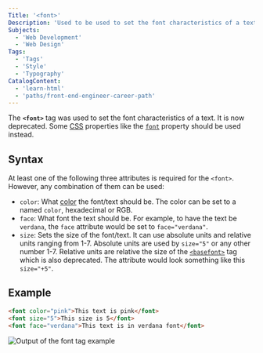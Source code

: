 ```yaml
---
Title: '<font>'
Description: 'Used to be used to set the font characteristics of a text. This is now deprecated.'
Subjects:
  - 'Web Development'
  - 'Web Design'
Tags:
  - 'Tags'
  - 'Style'
  - 'Typography'
CatalogContent:
  - 'learn-html'
  - 'paths/front-end-engineer-career-path'
---
```


The **`<font>`** tag was used to set the font characteristics of a text. It is now deprecated. Some [CSS](https://www.codecademy.com/resources/docs/css) properties like the [`font`](https://www.codecademy.com/resources/docs/css/typography/font) property should be used instead.

## Syntax

At least one of the following three attributes is required for the `<font>`. However, any combination of them can be used:

- `color`: What [color](https://www.codecademy.com/resources/docs/css/colors) the font/text should be. The color can be set to a named `color`, hexadecimal or RGB.
- `face`: What font the text should be. For example, to have the text be `verdana`, the `face` attribute would be set to `face="verdana"`.
- `size`: Sets the size of the font/text. It can use absolute units and relative units ranging from 1-7. Absolute units are used by `size="5"` or any other number 1-7. Relative units are relative the size of the [`<basefont>`](https://www.codecademy.com/resources/docs/html/tags/basefont) tag which is also deprecated. The attribute would look something like this `size="+5"`.

## Example

```html
<font color="pink">This text is pink</font>
<font size="5">This size is 5</font>
<font face="verdana">This text is in verdana font</font>
```

![Output of the font tag example](https://raw.githubusercontent.com/Codecademy/docs/main/media/font-tag-example.png)
